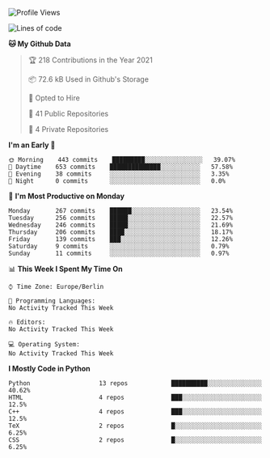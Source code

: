 <!--START_SECTION:waka-->
![Profile Views](http://img.shields.io/badge/Profile%20Views-2-blue)

![Lines of code](https://img.shields.io/badge/From%20Hello%20World%20I%27ve%20Written-136123%20lines%20of%20code-blue)

**🐱 My Github Data** 

> 🏆 218 Contributions in the Year 2021
 > 
> 📦 72.6 kB Used in Github's Storage 
 > 
> 💼 Opted to Hire
 > 
> 📜 41 Public Repositories 
 > 
> 🔑 4 Private Repositories  
 > 
**I'm an Early 🐤** 

```text
🌞 Morning    443 commits    █████████░░░░░░░░░░░░░░░░   39.07% 
🌆 Daytime    653 commits    ██████████████░░░░░░░░░░░   57.58% 
🌃 Evening    38 commits     ░░░░░░░░░░░░░░░░░░░░░░░░░   3.35% 
🌙 Night      0 commits      ░░░░░░░░░░░░░░░░░░░░░░░░░   0.0%

```
📅 **I'm Most Productive on Monday** 

```text
Monday       267 commits    ██████░░░░░░░░░░░░░░░░░░░   23.54% 
Tuesday      256 commits    █████░░░░░░░░░░░░░░░░░░░░   22.57% 
Wednesday    246 commits    █████░░░░░░░░░░░░░░░░░░░░   21.69% 
Thursday     206 commits    ████░░░░░░░░░░░░░░░░░░░░░   18.17% 
Friday       139 commits    ███░░░░░░░░░░░░░░░░░░░░░░   12.26% 
Saturday     9 commits      ░░░░░░░░░░░░░░░░░░░░░░░░░   0.79% 
Sunday       11 commits     ░░░░░░░░░░░░░░░░░░░░░░░░░   0.97%

```


📊 **This Week I Spent My Time On** 

```text
⌚︎ Time Zone: Europe/Berlin

💬 Programming Languages: 
No Activity Tracked This Week

🔥 Editors: 
No Activity Tracked This Week

💻 Operating System: 
No Activity Tracked This Week

```

**I Mostly Code in Python** 

```text
Python                   13 repos            ██████████░░░░░░░░░░░░░░░   40.62% 
HTML                     4 repos             ███░░░░░░░░░░░░░░░░░░░░░░   12.5% 
C++                      4 repos             ███░░░░░░░░░░░░░░░░░░░░░░   12.5% 
TeX                      2 repos             █░░░░░░░░░░░░░░░░░░░░░░░░   6.25% 
CSS                      2 repos             █░░░░░░░░░░░░░░░░░░░░░░░░   6.25%

```



<!--END_SECTION:waka-->
